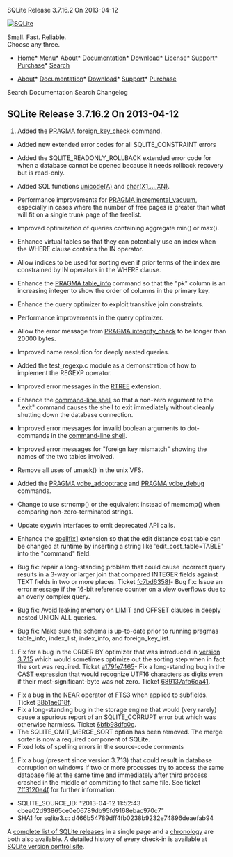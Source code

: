 




SQLite Release 3\.7\.16\.2 On 2013\-04\-12




[![SQLite](../images/sqlite370_banner.gif)](../index.html)


Small. Fast. Reliable.  
Choose any three.


* [Home](../index.html)* [Menu](javascript:void(0))* [About](../about.html)* [Documentation](../docs.html)* [Download](../download.html)* [License](../copyright.html)* [Support](../support.html)* [Purchase](../prosupport.html)* [Search](javascript:void(0))




* [About](../about.html)* [Documentation](../docs.html)* [Download](../download.html)* [Support](../support.html)* [Purchase](../prosupport.html)






Search Documentation
Search Changelog







## SQLite Release 3\.7\.16\.2 On 2013\-04\-12

1. Added the [PRAGMA foreign\_key\_check](../pragma.html#pragma_foreign_key_check) command.
- Added new extended error codes for all SQLITE\_CONSTRAINT errors
- Added the SQLITE\_READONLY\_ROLLBACK extended error code for when a database
 cannot be opened because it needs rollback recovery but is read\-only.
- Added SQL functions [unicode(A)](../lang_corefunc.html#unicode) and [char(X1,...,XN)](../lang_corefunc.html#char).
- Performance improvements for [PRAGMA incremental\_vacuum](../pragma.html#pragma_incremental_vacuum), especially in
 cases where the number of free pages is greater than what will fit on a
 single trunk page of the freelist.
- Improved optimization of queries containing aggregate min() or max().
- Enhance virtual tables so that they can potentially use an index when
 the WHERE clause contains the IN operator.
- Allow indices to be used for sorting even if prior terms of the index
 are constrained by IN operators in the WHERE clause.
- Enhance the [PRAGMA table\_info](../pragma.html#pragma_table_info) command so that the "pk" column is an
 increasing integer to show the order of columns in the primary key.
- Enhance the query optimizer to exploit transitive join constraints.
- Performance improvements in the query optimizer.
- Allow the error message from [PRAGMA integrity\_check](../pragma.html#pragma_integrity_check) to be longer than
 20000 bytes.
- Improved name resolution for deeply nested queries.
- Added the test\_regexp.c module as a demonstration of how to implement
 the REGEXP operator.
- Improved error messages in the [RTREE](../rtree.html) extension.
- Enhance the [command\-line shell](../cli.html) so that a non\-zero argument to the
 ".exit" command causes the shell to exit immediately without cleanly
 shutting down the database connection.
- Improved error messages for invalid boolean arguments to dot\-commands
 in the [command\-line shell](../cli.html).
- Improved error messages for "foreign key mismatch" showing the names of
 the two tables involved.
- Remove all uses of umask() in the unix VFS.
- Added the [PRAGMA vdbe\_addoptrace](../pragma.html#pragma_vdbe_addoptrace) and [PRAGMA vdbe\_debug](../pragma.html#pragma_vdbe_debug) commands.
- Change to use strncmp() or the equivalent instead of memcmp() when
 comparing non\-zero\-terminated strings.
- Update cygwin interfaces to omit deprecated API calls.
- Enhance the [spellfix1](../spellfix1.html) extension so that the edit distance cost table can
 be changed at runtime by inserting a string like 'edit\_cost\_table\=TABLE'
 into the "command" field.

- Bug fix: repair a long\-standing problem that could cause incorrect query
 results in a 3\-way or larger join that compared INTEGER fields against TEXT
 fields in two or more places.
 Ticket [fc7bd6358f](https://www.sqlite.org/src/info/fc7bd6358f)- Bug fix: Issue an error message if the 16\-bit reference counter on a
 view overflows due to an overly complex query.
- Bug fix: Avoid leaking memory on LIMIT and OFFSET clauses in deeply
 nested UNION ALL queries.
- Bug fix: Make sure the schema is up\-to\-date prior to running pragmas
 table\_info, index\_list, index\_info, and foreign\_key\_list.


1. Fix for a bug in the ORDER BY optimizer that was introduced in
 [version 3\.7\.15](../releaselog/3_7_15.html) which would sometimes optimize out the sorting step
 when in fact the sort was required.
 Ticket [a179fe7465](https://www.sqlite.org/src/info/a179fe7465)- Fix a long\-standing bug in the [CAST expression](../lang_expr.html#castexpr) that would recognize UTF16
 characters as digits even if their most\-significant\-byte was not zero.
 Ticket [689137afb6da41](https://www.sqlite.org/src/info/689137afb6da41).
- Fix a bug in the NEAR operator of [FTS3](../fts3.html) when applied to subfields.
 Ticket [38b1ae018f](https://www.sqlite.org/src/info/38b1ae018f).
- Fix a long\-standing bug in the storage engine that would (very rarely)
 cause a spurious report of an SQLITE\_CORRUPT error but which was otherwise
 harmless.
 Ticket [6bfb98dfc0c](https://www.sqlite.org/src/info/6bfb98dfc0c).
- The SQLITE\_OMIT\_MERGE\_SORT option has been removed. The merge sorter is
 now a required component of SQLite.
- Fixed lots of spelling errors in the source\-code comments


1. Fix a bug (present since version 3\.7\.13\) that could result in database corruption
 on windows if two or more processes try to access the same database file at the
 same time and immediately after third process crashed in the middle of committing
 to that same file. See ticket
 [7ff3120e4f](https://www.sqlite.org/src/info/7ff3120e4f) for further
 information.

- SQLITE\_SOURCE\_ID:
 "2013\-04\-12 11:52:43 cbea02d93865ce0e06789db95fd9168ebac970c7"
- SHA1 for sqlite3\.c: d466b54789dff4fb0238b9232e74896deaefab94



A [complete list of SQLite releases](../changes.html)
 in a single page and a [chronology](../chronology.html) are both also available.
 A detailed history of every
 check\-in is available at
 [SQLite version control site](https://www.sqlite.org/src/timeline).


